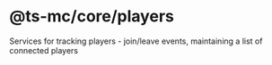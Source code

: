 # @ts-mc/core/players

Services for tracking players - join/leave events, maintaining a list of connected players
